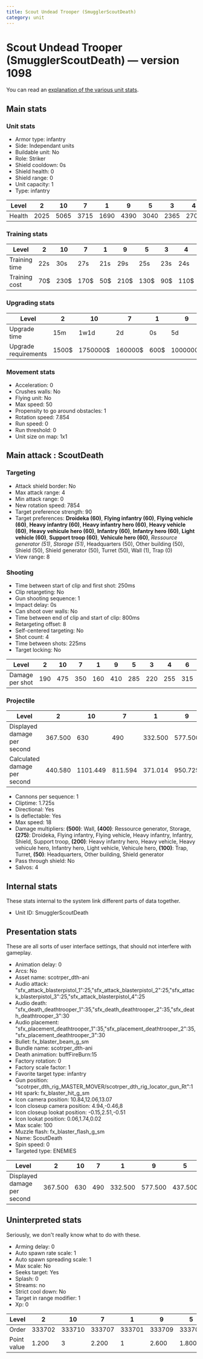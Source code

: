 ```yaml
---
title: Scout Undead Trooper (SmugglerScoutDeath)
category: unit
---
```


# Scout Undead Trooper (SmugglerScoutDeath) — version 1098

You can read an [explanation  of the various unit stats](unitexplained.md).

## Main stats

### Unit stats

  * Armor type: infantry
  * Side: Independant units
  * Buildable unit: No
  * Role: Striker
  * Shield cooldown: 0s
  * Shield health: 0
  * Shield range: 0
  * Unit capacity: 1
  * Type: infantry

|Level |2   |10  |7   |1   |9   |5   |3   |4   |6   |8   |
|------|----|----|----|----|----|----|----|----|----|----|
|Health|2025|5065|3715|1690|4390|3040|2365|2700|3375|4050|


### Training stats

|Level        |2  |10  |7   |1  |9   |5   |3  |4   |6   |8   |
|-------------|---|----|----|---|----|----|---|----|----|----|
|Training time|22s|30s |27s |21s|29s |25s |23s|24s |26s |28s |
|Training cost|70$|230$|170$|50$|210$|130$|90$|110$|150$|190$|


### Upgrading stats

|Level               |2    |10      |7      |1   |9       |5     |3    |4     |6      |8      |
|--------------------|-----|--------|-------|----|--------|------|-----|------|-------|-------|
|Upgrade time        |15m  |1w1d    |2d     |0s  |5d      |8h    |1h   |3h30m |1d     |3d12h  |
|Upgrade requirements|1500$|1750000$|160000$|600$|1000000$|25000$|4000$|12500$|100000$|320000$|


### Movement stats

  * Acceleration: 0
  * Crushes walls: No
  * Flying unit: No
  * Max speed: 50
  * Propensity to go around obstacles: 1
  * Rotation speed: 7.854
  * Run speed: 0
  * Run threshold: 0
  * Unit size on map: 1x1

## Main attack : ScoutDeath

### Targeting

  * Attack shield border: No
  * Max attack range: 4
  * Min attack range: 0
  * New rotation speed: 7854
  * Target preference strength: 90
  * Target preferences: **Droideka (60)**, **Flying infantry (60)**, **Flying vehicle (60)**, **Heavy infantry (60)**, **Heavy infantry hero (60)**, **Heavy vehicle (60)**, **Heavy vehicule hero (60)**, **Infantry (60)**, **Infantry hero (60)**, **Light vehicle (60)**, **Support troop (60)**, **Vehicule hero (60)**, _Ressource generator (51)_, _Storage (51)_, Headquarters (50), Other building (50), Shield (50), Shield generator (50), Turret (50), Wall (1), Trap (0)
  * View range: 8

### Shooting

  * Time between start of clip and first shot: 250ms
  * Clip retargeting: No
  * Gun shooting sequence: 1
  * Impact delay: 0s
  * Can shoot over walls: No
  * Time between end of clip and start of clip: 800ms
  * Retargeting offset: 8
  * Self-centered targeting: No
  * Shot count: 4
  * Time between shots: 225ms
  * Target locking: No

|Level          |2  |10 |7  |1  |9  |5  |3  |4  |6  |8  |
|---------------|---|---|---|---|---|---|---|---|---|---|
|Damage per shot|190|475|350|160|410|285|220|255|315|380|


### Projectile

|Level                       |2      |10      |7      |1      |9      |5      |3      |4      |6      |8      |
|----------------------------|-------|--------|-------|-------|-------|-------|-------|-------|-------|-------|
|Displayed damage per second |367.500|630     |490    |332.500|577.500|437.500|385    |420    |472.500|542.500|
|Calculated damage per second|440.580|1101.449|811.594|371.014|950.725|660.870|510.145|591.304|730.435|881.159|


  * Cannons per sequence: 1
  * Cliptime: 1.725s
  * Directional: Yes
  * Is deflectable: Yes
  * Max speed: 18
  * Damage multipliers: **(500)**: Wall, **(400)**: Ressource generator, Storage, **(275)**: Droideka, Flying infantry, Flying vehicle, Heavy infantry, Infantry, Shield, Support troop, **(200)**: Heavy infantry hero, Heavy vehicle, Heavy vehicule hero, Infantry hero, Light vehicle, Vehicule hero, **(100)**: Trap, Turret, **(50)**: Headquarters, Other building, Shield generator
  * Pass through shield: No
  * Salvos: 4

## Internal stats

These stats internal to the system link different parts of data together.

  * Unit ID: SmugglerScoutDeath

## Presentation stats

These are all sorts of user interface settings, that should not interfere with gameplay.

  * Animation delay: 0
  * Arcs: No
  * Asset name: scotrper_dth-ani
  * Audio attack: "sfx_attack_blasterpistol_1":25,"sfx_attack_blasterpistol_2":25,"sfx_attack_blasterpistol_3":25,"sfx_attack_blasterpistol_4":25
  * Audio death: "sfx_death_deathtrooper_1":35,"sfx_death_deathtrooper_2":35,"sfx_death_deathtrooper_3":30
  * Audio placement: "sfx_placement_deathtrooper_1":35,"sfx_placement_deathtrooper_2":35,"sfx_placement_deathtrooper_3":30
  * Bullet: fx_blaster_beam_g_sm
  * Bundle name: scotrper_dth-ani
  * Death animation: buffFireBurn:15
  * Factory rotation: 0
  * Factory scale factor: 1
  * Favorite target type: infantry
  * Gun position: "scotrper_dth_rig_MASTER_MOVER/scotrper_dth_rig_locator_gun_Rt":1
  * Hit spark: fx_blaster_hit_g_sm
  * Icon camera position: 10.84,12.06,13.07
  * Icon closeup camera position: 4.94,-0.46,8
  * Icon closeup lookat position: -0.15,2.51,-0.51
  * Icon lookat position: 0.06,1.74,0.02
  * Max scale: 100
  * Muzzle flash: fx_blaster_flash_g_sm
  * Name: ScoutDeath
  * Spin speed: 0
  * Targeted type: ENEMIES

|Level                      |2      |10 |7  |1      |9      |5      |3  |4  |6      |8      |
|---------------------------|-------|---|---|-------|-------|-------|---|---|-------|-------|
|Displayed damage per second|367.500|630|490|332.500|577.500|437.500|385|420|472.500|542.500|


## Uninterpreted stats

Seriously, we don't really know what to do with these.

  * Arming delay: 0
  * Auto spawn rate scale: 1
  * Auto spawn spreading scale: 1
  * Max scale: No
  * Seeks target: Yes
  * Splash: 0
  * Streams: no
  * Strict cool down: No
  * Target in range modifier: 1
  * Xp: 0

|Level      |2     |10    |7     |1     |9     |5     |3     |4     |6     |8     |
|-----------|------|------|------|------|------|------|------|------|------|------|
|Order      |333702|333710|333707|333701|333709|333705|333703|333704|333706|333708|
|Point value|1.200 |3     |2.200 |1     |2.600 |1.800 |1.400 |1.600 |2     |2.400 |



